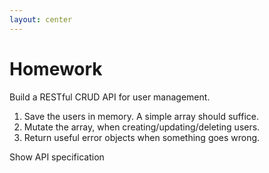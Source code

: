 ```yaml
---
layout: center
---
```


# Homework

Build a RESTful CRUD API for user management.

1. Save the users in memory. A simple array should suffice.
2. Mutate the array, when creating/updating/deleting users.
3. Return useful error objects when something goes wrong.

<SwaggerUI url="/slides/3-backend-node/swagger/2-backend-node.json" class="mt-4" >
  Show API specification
</SwaggerUI>

